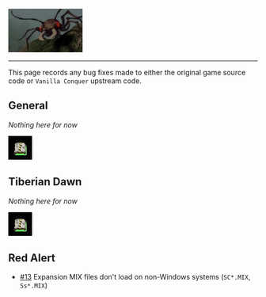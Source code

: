 ![I know they aren't bugs](img/giant-ant.jpg)

---

This page records any bug fixes made to either the original game source code or `Vanilla Conquer` upstream code.

## General

*Nothing here for now*

![Construction Yard Animation](img/mcv-spin.gif)


## Tiberian Dawn

*Nothing here for now*

![Construction Yard Animation](img/mcv-spin.gif)


## Red Alert

- [#13](https://github.com/djfdyuruiry/cnc-new-construction-options/pull/13) Expansion MIX files don't load on non-Windows systems (`SC*.MIX`, `Ss*.MIX`)
